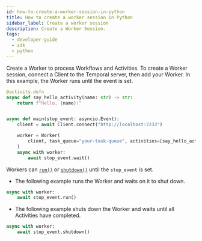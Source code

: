 ```yaml
---
id: how-to-create-a-worker-session-in-python
title: How to create a worker session in Python
sidebar_label: Create a worker session
description: Create a Worker Session.
tags:
  - developer-guide
  - sdk
  - python
---
```


Create a Worker to process Workflows and Activities.
To create a Worker session, connect a Client to the Temporal server, then add your Worker. In this example, the Worker runs until the event is set.

```python
@activity.defn
async def say_hello_activity(name: str) -> str:
    return f"Hello, {name}!"


async def main(stop_event: asyncio.Event):
    client = await Client.connect("http://localhost:7233")

    worker = Worker(
        client, task_queue="your-task-queue", activities=[say_hello_activity]
    )
    async with worker:
        await stop_event.wait()
```

Workers can [`run()`](https://python.temporal.io/temporalio.worker.Worker.html#run) or [`shutdown()`](https://python.temporal.io/temporalio.worker.Worker.html#shutdown) until the `stop_event` is set.

- The following example runs the Worker and waits on it to shut down.

```python
async with worker:
    await stop_event.run()
```

- The following example shuts down the Worker and waits until all Activities have completed.

```python
async with worker:
    await stop_event.shutdown()
```

